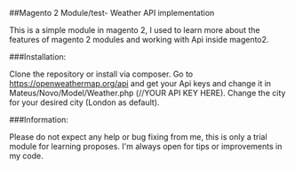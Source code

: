 ##Magento 2 Module/test- Weather API implementation

This is a simple module in magento 2, I used to learn more about the features of magento 2 modules and working with Api inside magento2.

###Installation:

Clone the repository or install via composer. Go to https://openweathermap.org/api and get your Api keys and change it in Mateus/Novo/Model/Weather.php (//YOUR API KEY HERE). Change the city for your desired city (London as default).

###Information:

Please do not expect any help or bug fixing from me, this is only a trial module for learning proposes. I'm always open for tips or improvements in my code.
